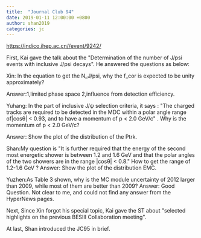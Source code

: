 ```yaml
---
title:  "Journal Club 94"
date: 2019-01-11 12:00:00 +0800
author: shan2019
categories: jc
---
```


<https://indico.ihep.ac.cn//event/9242/>

First, Kai gave the talk about the "Determination of the number of J/psi events with inclusive J/psi decays".  He answered the questions as below:


Xin: In the equation to get the N_J/psi, why the f_cor is expected to be
unity approximately?

Answer:1,limited phase space
      2,influence from detection efficiency.

Yuhang: In the part of inclusive J/ψ selection criteria, it says : "The charged tracks
are required to be detected in the MDC within a polar angle range of|cosθ| <
0.93, and to have a momentum of p < 2.0 GeV/c" .
Why is the momentum of p < 2.0 GeV/c?

Answer: Show the plot of the distribution of the Ptrk.

Shan:My question is "It is further required that the energy of the second most energetic shower is between 1.2 and 1.6 GeV and that the
 polar angles of the two showers are in the range |cosθ| < 0.8." How to get the range of 1.2-1.6 GeV ?
Answer: Show the plot of the distribution EMC.

Yuzhen:As Table 3 shown, why is the MC module uncertainty of 2012 larger
than 2009, while most of them are better than 2009?
Answer: Good Question. Not clear to me, and could not find any answer from the HyperNews
pages.	

Next, Since Xin forgot his special topic, Kai gave the ST about "selected highlights on the previous
BESIII Collaboration meeting".

At last, Shan introduced the JC95 in brief.
